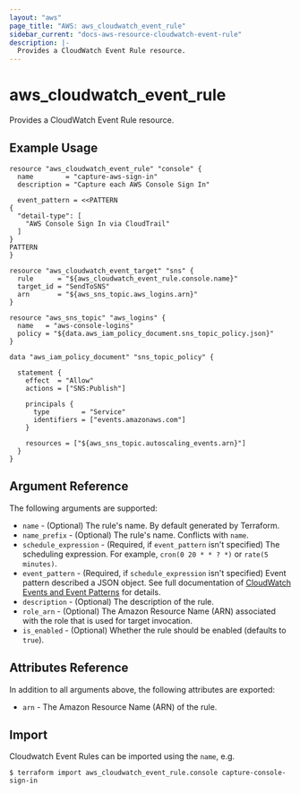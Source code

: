 ```yaml
---
layout: "aws"
page_title: "AWS: aws_cloudwatch_event_rule"
sidebar_current: "docs-aws-resource-cloudwatch-event-rule"
description: |-
  Provides a CloudWatch Event Rule resource.
---
```


# aws_cloudwatch_event_rule

Provides a CloudWatch Event Rule resource.

## Example Usage

```hcl
resource "aws_cloudwatch_event_rule" "console" {
  name        = "capture-aws-sign-in"
  description = "Capture each AWS Console Sign In"

  event_pattern = <<PATTERN
{
  "detail-type": [
    "AWS Console Sign In via CloudTrail"
  ]
}
PATTERN
}

resource "aws_cloudwatch_event_target" "sns" {
  rule      = "${aws_cloudwatch_event_rule.console.name}"
  target_id = "SendToSNS"
  arn       = "${aws_sns_topic.aws_logins.arn}"
}

resource "aws_sns_topic" "aws_logins" {
  name   = "aws-console-logins"
  policy = "${data.aws_iam_policy_document.sns_topic_policy.json}"
}

data "aws_iam_policy_document" "sns_topic_policy" {

  statement {
    effect  = "Allow"
    actions = ["SNS:Publish"]

    principals {
      type        = "Service"
      identifiers = ["events.amazonaws.com"]
    }

    resources = ["${aws_sns_topic.autoscaling_events.arn}"]
  }
}
```

## Argument Reference

The following arguments are supported:

* `name` - (Optional) The rule's name. By default generated by Terraform.
* `name_prefix` - (Optional) The rule's name. Conflicts with `name`.
* `schedule_expression` - (Required, if `event_pattern` isn't specified) The scheduling expression.
	For example, `cron(0 20 * * ? *)` or `rate(5 minutes)`.
* `event_pattern` - (Required, if `schedule_expression` isn't specified) Event pattern
	described a JSON object.
	See full documentation of [CloudWatch Events and Event Patterns](http://docs.aws.amazon.com/AmazonCloudWatch/latest/DeveloperGuide/CloudWatchEventsandEventPatterns.html) for details.
* `description` - (Optional) The description of the rule.
* `role_arn` - (Optional) The Amazon Resource Name (ARN) associated with the role that is used for target invocation.
* `is_enabled` - (Optional) Whether the rule should be enabled (defaults to `true`).

## Attributes Reference

In addition to all arguments above, the following attributes are exported:

* `arn` - The Amazon Resource Name (ARN) of the rule.


## Import

Cloudwatch Event Rules can be imported using the `name`, e.g.

```
$ terraform import aws_cloudwatch_event_rule.console capture-console-sign-in
```
